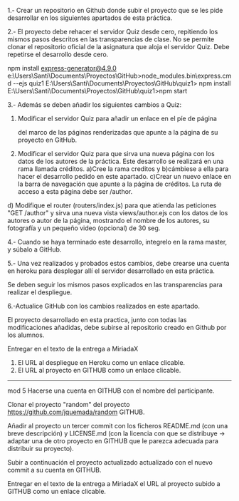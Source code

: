 
1.- Crear un repositorio en Github donde subir el proyecto que se les pide desarrollar en los siguientes apartados de esta práctica.

2.- El proyecto debe rehacer  el servidor Quiz desde cero, repitiendo los mismos pasos descritos en las transparencias de clase. No se permite clonar el repositorio oficial de la asignatura que aloja el servidor Quiz. Debe repetirse el desarrollo desde cero.

npm install express-generator@4.9.0
e:\Users\Santi\Documents\Proyectos\GitHub>node_modules\.bin\express.cmd  --ejs quiz1
E:\Users\Santi\Documents\Proyectos\GitHub\quiz1> npm install
E:\Users\Santi\Documents\Proyectos\GitHub\quiz1>npm start


3.- Además se deben añadir los siguientes cambios a Quiz:

1) Modificar el servidor Quiz para añadir un enlace en el píe de página <footer> del marco de las páginas renderizadas que apunte a la página de su proyecto en GitHub.

2) Modificar el servidor Quiz para que sirva una nueva página con los datos de los autores de la práctica. Este desarrollo se realizará en una rama llamada créditos.
	a)Cree la rama creditos y
	b)cámbiese a ella para hacer el desarrollo pedido en este apartado.
	c)Crear un nuevo enlace en la barra de navegación que apunte a la página de créditos. La ruta de acceso a esta página debe ser /author.

  d) Modifique el router (routers/index.js) para que atienda las peticiones "GET /author" y sirva una nueva vista views/author.ejs con los datos de los autores o autor de la página, mostrando el nombre de los autores, su fotografía y un pequeño video (opcional) de 30 seg.

4.- Cuando se haya terminado este desarrollo, integrelo en la rama master, y súbalo a GitHub.

5.- Una vez realizados y probados estos cambios, debe crearse una cuenta en heroku para desplegar allí el servidor desarrollado en esta práctica.

Se deben seguir los mismos pasos explicados en las transparencias para realizar el despliegue.

6.-Actualice GitHub con los cambios realizados en este apartado.

El proyecto desarrollado en esta practica, junto con todas las modificaciones añadidas, debe subirse al repositorio creado en Github por los alumnos.

Entregar en el texto de la entrega a MiriadaX

1) El URL al despliegue en Heroku como un enlace clicable.
2) El URL al proyecto en GITHUB como un enlace clicable.



-------------------------------------------------
mod 5
Hacerse una cuenta en GITHUB con el nombre del participante.

Clonar el proyecto "random" del proyecto https://github.com/jquemada/random GITHUB.

Añadir al proyecto un tercer commit con los ficheros
	README.md (con una breve descripción) y
	LICENSE.md (con la licencia con que se distribuye -> adaptar una de otro proyecto en GITHUB que le parezca adecuada para distribuir su proyecto).

Subir a continuación el proyecto actualizado actualizado con el nuevo commit a su cuenta en GITHUB.

Entregar en el texto de la entrega a MiriadaX  el URL al proyecto subido a GITHUB como un enlace clicable.

